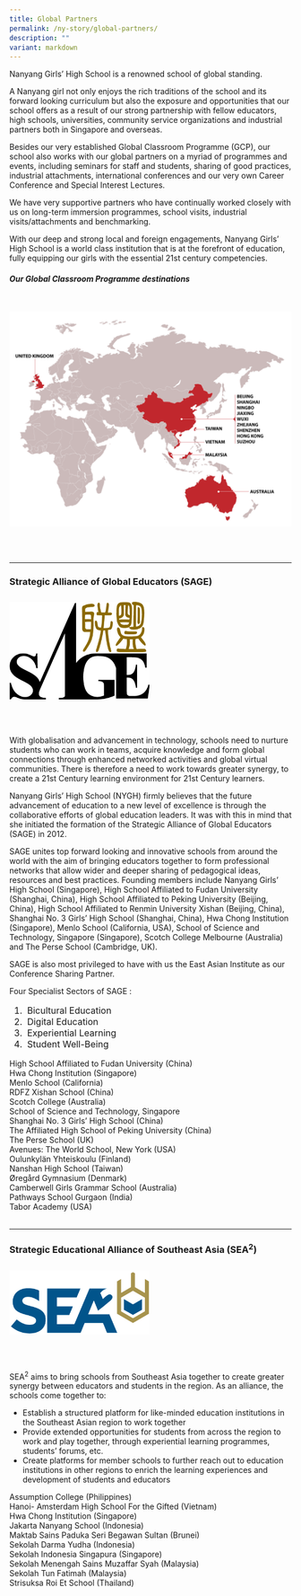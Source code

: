 ```yaml
---
title: Global Partners
permalink: /ny-story/global-partners/
description: ""
variant: markdown
---
```

Nanyang Girls’ High School is a renowned school of global standing.

A Nanyang girl not only enjoys the rich traditions of the school and its forward looking curriculum but also the exposure and opportunities that our school offers as a result of our strong partnership with fellow educators, high schools, universities, community service organizations and industrial partners both in Singapore and overseas.

Besides our very established Global Classroom Programme (GCP), our school also works with our global partners on a myriad of programmes and events, including seminars for staff and students, sharing of good practices, industrial attachments, international conferences and our very own Career Conference and Special Interest Lectures.

We have very supportive partners who have continually worked closely with us on long-term immersion programmes, school visits, industrial visits/attachments and benchmarking.

With our deep and strong local and foreign engagements, Nanyang Girls’ High School is a world class institution that is at the forefront of education, fully equipping our girls with the essential 21st century competencies.

##### Our Global Classroom Programme destinations
<br>
<img style="width:800px; float: left; margin: 10px 50px 50px 0px;" src="/images/GlobalPartnersMap.png">
<br style="clear:both">


* * *


### Strategic Alliance of Global Educators (SAGE)

<img style="width:250px; float: left; margin: 10px 50px 50px 0px;" src="/images/sage-logo.png">
<br style="clear:both">
<p>With globalisation and advancement in technology, schools need to nurture students who can work in teams, acquire knowledge and form global connections through enhanced networked activities and global virtual communities. There is therefore a need to work towards greater synergy, to create a 21st Century learning environment for 21st Century learners.</p>
<p>Nanyang Girls’ High School (NYGH) firmly believes that the future advancement of education to a new level of excellence is through the collaborative efforts of global education leaders. It was with this in mind that she initiated the formation of the Strategic Alliance of Global Educators (SAGE) in 2012.</p>
<p>SAGE unites top forward looking and innovative schools from around the world with the aim of bringing educators together to form professional networks that allow wider and deeper sharing of pedagogical ideas, resources and best practices. Founding members include Nanyang Girls’ High School (Singapore), High School Affiliated to Fudan University (Shanghai, China), High School Affiliated to Peking University (Beijing, China), High School Affiliated to Renmin University Xishan (Beijing, China), Shanghai No. 3 Girls’ High School (Shanghai, China), Hwa Chong Institution (Singapore), Menlo School (California, USA), School of Science and Technology, Singapore&nbsp;(Singapore), Scotch College Melbourne (Australia) and The Perse School (Cambridge, UK).</p>
<p>SAGE is also most privileged to have with us the East Asian Institute as our Conference Sharing Partner.</p>
Four Specialist Sectors of SAGE : 
<ol style="font-size:12pt;">
	<li>&nbsp;Bicultural Education  </li>
	<li>&nbsp;Digital Education  </li>
	<li>&nbsp;Experiential Learning  </li>
	<li>&nbsp;Student Well-Being</li>
</ol>

High School Affiliated to Fudan University (China)<br>
Hwa Chong Institution (Singapore)<br>
Menlo School (California)<br>
RDFZ Xishan School (China)<br>
Scotch College (Australia)<br>
School of Science and Technology, Singapore<br>
Shanghai No. 3 Girls’ High School (China)<br>
The Affiliated High School of Peking University (China)<br>
The Perse School (UK)<br>
Avenues: The World School, New York (USA)<br>
Oulunkylän Yhteiskoulu (Finland)<br>
Nanshan High School (Taiwan)<br>
Øregård Gymnasium (Denmark)<br>
Camberwell Girls Grammar School (Australia)<br>
Pathways School Gurgaon (India)<br>
Tabor Academy (USA)<br>
<br>

* * *

### Strategic Educational Alliance of Southeast Asia (SEA<sup>2</sup>)

<img style="width:250px; float: left; margin: 10px 50px 50px 0px;" src="/images/sea2_iconlogo-c.png">
<br style="clear:both">

SEA<sup>2</sup>&nbsp;aims to bring schools from Southeast Asia together to create greater synergy between educators and students in the region. As an alliance, the schools come together to:
<ul>
<li>Establish a structured platform for like-minded education institutions in the Southeast Asian region to work together</li>
<li>Provide extended opportunities for students from across the region to work and play together, through experiential learning programmes, students’ forums, etc.</li>
<li>Create platforms for member schools to further reach out to education institutions in other regions to enrich the learning experiences and development of students and educators</li>
</ul>   

Assumption College (Philippines)<br>
Hanoi- Amsterdam High School For the Gifted (Vietnam)<br>
Hwa Chong Institution (Singapore)<br>
Jakarta Nanyang School (Indonesia)<br>
Maktab Sains Paduka Seri Begawan Sultan (Brunei)<br>
Sekolah Darma Yudha (Indonesia)<br>
Sekolah Indonesia Singapura (Singapore)<br>
Sekolah Menengah Sains Muzaffar Syah (Malaysia)<br>
Sekolah Tun Fatimah  (Malaysia)<br>
Strisuksa Roi Et School (Thailand)
